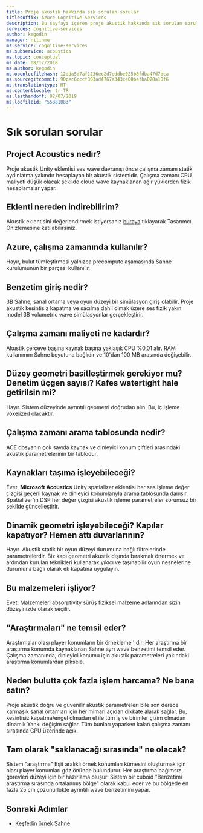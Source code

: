 ```yaml
---
title: Proje akustik hakkında sık sorulan sorular
titlesuffix: Azure Cognitive Services
description: Bu sayfayı içeren proje akustik hakkında sık sorulan soruların yanıtlarını yükleme yönergeleri ve hazırlama işlemi sağlar.
services: cognitive-services
author: kegodin
manager: nitinme
ms.service: cognitive-services
ms.subservice: acoustics
ms.topic: conceptual
ms.date: 08/17/2018
ms.author: kegodin
ms.openlocfilehash: 12dda5d7af1236ec2d7eddbe025b8fdba47d7bca
ms.sourcegitcommit: 90cec6cccf303ad4767a343ce00befba020a10f6
ms.translationtype: MT
ms.contentlocale: tr-TR
ms.lasthandoff: 02/07/2019
ms.locfileid: "55881083"
---
```

# <a name="frequently-asked-questions"></a>Sık sorulan sorular

## <a name="what-is-project-acoustics"></a>Project Acoustics nedir?

Proje akustik Unity eklentisi ses wave davranışı önce çalışma zamanı statik aydınlatma yakındır hesaplayan bir akustik sistemidir. Çalışma zamanı CPU maliyeti düşük olacak şekilde cloud wave kaynaklanan ağır yüklerden fizik hesaplamalar yapar.  

## <a name="where-can-i-download-the-plugin"></a>Eklenti nereden indirebilirim?

Akustik eklentisini değerlendirmek istiyorsanız [buraya](https://forms.office.com/Pages/ResponsePage.aspx?id=v4j5cvGGr0GRqy180BHbRwMoAEhDCLJNqtVIPwQN6rpUOFRZREJRR0NIQllDOTQ1U0JMNVc4OFNFSy4u) tıklayarak Tasarımcı Önizlemesine katılabilirsiniz.

## <a name="is-azure-used-at-runtime"></a>Azure, çalışma zamanında kullanılır?

Hayır, bulut tümleştirmesi yalnızca precompute aşamasında Sahne kurulumunun bir parçası kullanılır.
 
## <a name="what-is-simulation-input"></a>Benzetim giriş nedir? 

3B Sahne, sanal ortama veya oyun düzeyi bir simülasyon giriş olabilir. Proje akustik kesintisiz kapatma ve saçılma dahil olmak üzere ses fizik yakın model 3B volumetric wave simülasyonlar gerçekleştirir.
 
## <a name="what-is-the-runtime-cost"></a>Çalışma zamanı maliyeti ne kadardır?

Akustik çerçeve başına kaynak başına yaklaşık CPU %0,01 alır. RAM kullanımını Sahne boyutuna bağlıdır ve 10'dan 100 MB arasında değişebilir.
 
## <a name="do-i-need-to-simplify-the-level-geometry-control-triangle-count-make-meshes-watertight"></a>Düzey geometri basitleştirmek gerekiyor mu? Denetim üçgen sayısı? Kafes watertight hale getirilsin mi?

Hayır. Sistem düzeyinde ayrıntılı geometri doğrudan alın. Bu, iç işleme voxelized olacaktır.
 
## <a name="whats-in-the-runtime-lookup-table"></a>Çalışma zamanı arama tablosunda nedir?

ACE dosyanın çok sayıda kaynak ve dinleyici konum çiftleri arasındaki akustik parametrelerinin bir tablodur.
 
## <a name="can-it-handle-moving-sources"></a>Kaynakları taşıma işleyebileceği?

Evet, **Microsoft Acoustics** Unity spatializer eklentisi her ses işleme değer çizgisi geçerli kaynak ve dinleyici konumlarıyla arama tablosunda danışır. Spatializer'ın DSP her değer çizgisi akustik işleme parametreler sorunsuz bir şekilde güncelleştirir.
 
## <a name="can-it-handle-dynamic-geometry-closing-doors-walls-blown-away"></a>Dinamik geometri işleyebileceği? Kapılar kapatıyor? Hemen attı duvarlarının?

Hayır. Akustik statik bir oyun düzeyi durumuna bağlı filtrelerinde parametrelerdir. Biz kapı geometri akustik dışında bırakmak önermek ve ardından kurulan teknikleri kullanarak yıkıcı ve taşınabilir oyun nesnelerine durumuna bağlı olarak ek kapatma uygulayın.
 
## <a name="does-it-handle-materials"></a>Bu malzemeleri işliyor?

Evet. Malzemeleri absorptivity sürüş fiziksel malzeme adlarından sizin düzeyinizde olarak seçilir.
 
## <a name="what-do-the-probes-represent"></a>"Araştırmaları" ne temsil eder?

Araştırmalar olası player konumların bir örnekleme ' dir. Her araştırma bir araştırma konumda kaynaklanan Sahne ayrı wave benzetimi temsil eder. Çalışma zamanında, dinleyici konumu için akustik parametreleri yakındaki araştırma konumlardan piksele.
 
## <a name="why-spend-so-much-compute-in-the-cloud-what-does-it-buy-me"></a>Neden bulutta çok fazla işlem harcama? Ne bana satın?

Proje akustik doğru ve güvenilir akustik parametreleri bile son derece karmaşık sanal ortamları için her mimari açıdan dikkate alarak sağlar. Bu, kesintisiz kapatma/engel olmadan el ile tüm iş ve birimler çizim olmadan dinamik Yankı değişim sağlar. Tüm bunları yaparken kalan çalışma zamanı sırasında CPU üzerinde açık.

## <a name="what-exactly-happens-during-baking"></a>Tam olarak "saklanacağı sırasında" ne olacak?

Sistem "araştırma" Eşit aralıklı örnek konumları kümesini oluşturmak için olası player konumları göz önünde bulundurur. Her araştırma bağımsız görevleri düzeyi için bir hazırlama oluşur: Sistem bir cuboid "Benzetimi araştırma sırasında ortalanmış bölge" olarak kabul eder ve bu bölgede en fazla 25 cm çözünürlükte ayrıntılı wave benzetimini yapar.

## <a name="next-steps"></a>Sonraki Adımlar
* Keşfedin [örnek Sahne](sample-walkthrough.md)

